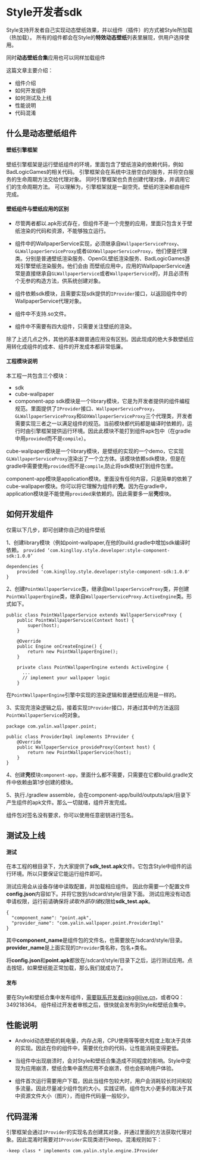 # Style开发者sdk
Style支持开发者自己实现动态壁纸效果，并以组件（插件）的方式被Style所加载（热加载）。
所有的组件都会在Style的**特效动态壁纸**列表里展现，供用户选择使用。

同时**动态壁纸合集**应用也可以同样加载组件

这篇文章主要介绍：
* 组件介绍
* 如何开发组件
* 如何测试及上线
* 性能说明
* 代码混淆

## 什么是动态壁纸组件
#### 壁纸引擎框架
壁纸引擎框架是运行壁纸组件的环境，里面包含了壁纸渲染的依赖代码，例如BadLogicGames的相关代码。
引擎框架会在系统中注册空白的服务，并将空白服务的生命周期方法交给代理对象。
同时引擎框架也负责创建代理对象，并调用它们的生命周期方法。
可以理解为，引擎框架就是一副空壳。壁纸的渲染都由组件完成。

#### 壁纸组件与壁纸应用的区别
* 尽管两者都以.apk形式存在，但组件不是一个完整的应用，里面只包含关于壁纸渲染的代码和资源，不能够独立运行。

* 组件中的WallpaperService实现，必须继承自`WallpaperServiceProxy`、`GLWallpaperServiceProxy`或者`GDXWallpaperServiceProxy`，他们便是代理类。分别是普通壁纸渲染服务、OpenGL壁纸渲染服务、BadLogicGames游戏引擎壁纸渲染服务。他们会由
而壁纸应用中，应用的WallpaperService通常是直接继承自`GLWallpaperService`或者`WallpaperService`的，并且必须有个无参的构造方法，供系统创建对象。

* 组件依赖sdk模块，且需要实现sdk提供的`IProvider`接口，以返回组件中的WallpaperService代理对象。

* 组件中不支持.so文件。

* 组件中不需要有四大组件，只需要关注壁纸的渲染。

除了上述几点之外，其他的基本跟普通应用没有区别。因此现成的绝大多数壁纸应用转化成组件的成本、组件的开发成本都非常低廉。

#### 工程模块说明
本工程一共包含三个模块：
* sdk
* cube-wallpaper
* component-app
sdk模块是一个library模块，它是为开发者提供的组件编程规范。里面提供了`IProvider`接口、`WallpaperServiceProxy`，`GLWallpaperServiceProxy`和`GDXWallpaperServiceProxy`三个代理类，开发者需要实现三者之一以满足组件的规范。当前模块都代码都是编译时依赖的，运行时由引擎框架提供运行环境。因此此模块不能打到组件apk包中（在gradle中用`provided`而不是`compile`）。

cube-wallpaper模块是一个library模块，是壁纸的实现的一个demo，它实现`GLWallpaperServiceProxy`渲染出了一个立方体。该模块依赖sdk模块，但是在gradle中需要使用`provided`而不是`compile`,防止将sdk模块打到组件包里。

component-app模块是application模块。里面没有任何内容，只是简单的依赖了cube-wallpaper模块。你可以将它理解为组件的**壳**。因为在gradle中，application模块是不能使用`provided`来依赖的。因此需要多一层**壳**模块。

## 如何开发组件
仅需以下几步，即可创建你自己的组件壁纸

1、创建library模块（例如point-wallpaper,在他的build.gradle中增加sdk编译时依赖。
`provided ‘com.kinglloy.style.developer:style-component-sdk:1.0.0’`
```
dependencies {
    provided 'com.kinglloy.style.developer:style-component-sdk:1.0.0'
}
```

2、创建`PointWallpaperService`类，继承自`WallpaperServiceProxy`类，并创建`PointWallpaperEngine`类，继承自`WallpaperServiceProxy.ActiveEngine`类。形式如下。
```
public class PointWallpaperService extends WallpaperServiceProxy {
    public PointWallpaperService(Context host) {
        super(host);
    }

    @Override
    public Engine onCreateEngine() {
        return new PointWallpaperEngine();
    }

    private class PointWallpaperEngine extends ActiveEngine {
      ...
      // implement your wallpaper logic
    }
```

在`PointWallpaperEngine`引擎中实现的渲染逻辑和普通壁纸应用是一样的。

3、实现完渲染逻辑之后，接着实现`IProvider`接口，并通过其中的方法返回`PointWallpaperService`的对象。
```
package com.yalin.wallpaper.point;

public class ProviderImpl implements IProvider {
    @Override
    public WallpaperService provideProxy(Context host) {
        return new PointWallpaperService(host);
    }
}
```
4、创建**壳**模块`component-app`，里面什么都不需要，只需要在它都build.gradle文件中依赖由第1步创建的模块。

5、执行./gradlew assemble，会在component-app/build/outputs/apk/目录下产生组件的apk文件。那么一切就绪，组件开发完成。

组件包对签名没有要求，你可以使用任意密钥进行签名。

## 测试及上线
#### 测试
在本工程的根目录下，为大家提供了**sdk_test.apk**文件。它包含Style中组件的运行环境。所以只要保证它能运行组件即可。

测试应用会从设备存储中读取配置，并加载相应组件。
因此你需要一个配置文件**config.json**内容如下。并将它放到/sdcard/style/目录下面。
测试应用没有动态申请权限，运行前请确保将*读取外部存储*权限给**sdk_test.apk**。
```
{
  "component_name": "point.apk",
  "provider_name": "com.yalin.wallpaper.point.ProviderImpl"
}
```
其中**component_name**是组件包的文件名，也需要放在/sdcard/style/目录。**provider_name**是上面实现的`IProvider`类名称，包名+类名。

将**config.json**和**point.apk**都放在/sdcard/style/目录下之后，运行测试应用。点击按钮，如果壁纸能正常加载，那么我们就成功了。

#### 发布
要在Style和壁纸合集中发布组件，需要联系开发者jinkg@live.cn，或者QQ：349218364。
组件经过开发者审核之后，很快就会发布到Style和壁纸合集中。

## 性能说明
* Android动态壁纸的耗电量，内存占用，CPU使用等等很大程度上取决于具体的实现。因此在你的组件中，需要优化你的代码，让性能消耗变得更低。

* 当组件中出现崩溃时，会对Style和壁纸合集造成不同程度的影响。Style中变现为应用崩溃，壁纸合集中虽然应用不会崩溃，但也会影响用户体验。

* 组件首次运行需要用户下载，因此当组件包较大时，用户会消耗较长时间和较多流量。因此尽量减少组件包的大小。实践证明，组件包大小更多的取决于其中资源文件大小（图片），而组件代码量一般较少。

## 代码混淆
引擎框架会通过`IProvider`的实现名去创建其对象，并通过里面的方法获取代理对象。因此混淆时需要对`IProvider`实现类进行keep。混淆规则如下：
```
-keep class * implements com.yalin.style.engine.IProvider
```
